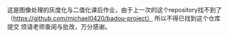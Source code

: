 这是图像处理的灰度化与二值化课后作业，由于上一次的这个repository找不到了（https://github.com/michael0420/badou-project）
所以不得已找到这个仓库提交
烦请老师查阅与批改，万分感谢。
